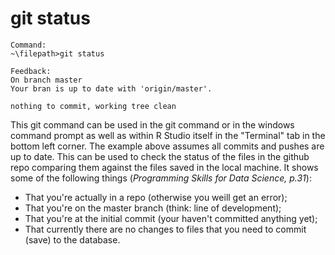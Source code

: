 # git status
```
Command:
~\filepath>git status

Feedback:
On branch master
Your bran is up to date with 'origin/master'.

nothing to commit, working tree clean
```
This git command can be used in the git command or in the windows command prompt as well as within R Studio itself in the "Terminal" tab in the bottom left corner. The example above assumes all commits and pushes are up to date. This can be used to check the status of the files in the github repo comparing them against the files saved in the local machine. It shows some of the following things (_Programming Skills for Data Science, p.31_):
- That you're actually in a repo (otherwise you weill get an error);
- That you're on the master branch (think: line of development);
- That you're at the initial commit (your haven't committed anything yet);
- That currently there are no changes to files that you need to commit (save) to the database.